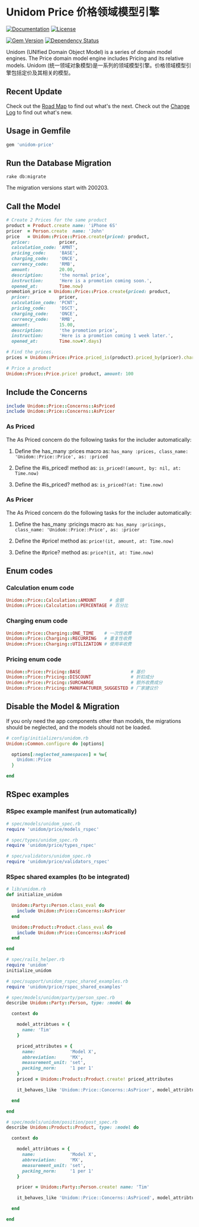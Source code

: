 # Unidom Price 价格领域模型引擎

[![Documentation](http://img.shields.io/badge/docs-rdoc.info-blue.svg)](http://www.rubydoc.info/gems/unidom-price/frames)
[![License](https://img.shields.io/badge/license-MIT-green.svg)](http://opensource.org/licenses/MIT)

[![Gem Version](https://badge.fury.io/rb/unidom-price.svg)](https://badge.fury.io/rb/unidom-price)
[![Dependency Status](https://gemnasium.com/badges/github.com/topbitdu/unidom-price.svg)](https://gemnasium.com/github.com/topbitdu/unidom-price)

Unidom (UNIfied Domain Object Model) is a series of domain model engines. The Price domain model engine includes Pricing and its relative models.
Unidom (统一领域对象模型)是一系列的领域模型引擎。价格领域模型引擎包括定价及其相关的模型。



## Recent Update

Check out the [Road Map](ROADMAP.md) to find out what's the next.
Check out the [Change Log](CHANGELOG.md) to find out what's new.



## Usage in Gemfile

```ruby
gem 'unidom-price'
```



## Run the Database Migration

```shell
rake db:migrate
```
The migration versions start with 200203.



## Call the Model

```ruby
# Create 2 Prices for the same product
product = Product.create name: 'iPhone 6S'
pricer  = Person.create  name: 'John'
price   = Unidom::Price::Price.create(priced: product,
  pricer:           pricer,
  calculation_code: 'AMNT',
  pricing_code:     'BASE',
  charging_code:    'ONCE',
  currency_code:    'RMB',
  amount:           20.00,
  description:      'the normal price',
  instruction:      'Here is a promotion coming soon.',
  opened_at:        Time.now)
promotion_price = Unidom::Price::Price.create(priced: product,
  pricer:           pricer,
  calculation_code: 'PCNT',
  pricing_code:     'DSCT',
  charging_code:    'ONCE',
  currency_code:    'RMB',
  amount:           15.00,
  description:      'the promotion price',
  instruction:      'Here is a promotion coming 1 week later.',
  opened_at:        Time.now+7.days)

# Find the prices.
prices = Unidom::Price::Price.priced_is(product).priced_by(pricer).charging_coded_as('ONCE').currency_coded_as('RMB').valid_at.alive.first

# Price a product
Unidom::Price::Price.price! product, amount: 100
```



## Include the Concerns

```ruby
include Unidom::Price::Concerns::AsPriced
include Unidom::Price::Concerns::AsPricer
```

### As Priced

The As Priced concern do the following tasks for the includer automatically:

1. Define the has_many :prices macro as: ``has_many :prices, class_name: 'Unidom::Price::Price', as: :priced``

2. Define the #is_priced! method as: ``is_priced!(amount, by: nil, at: Time.now)``

3. Define the #is_priced? method as: ``is_priced?(at: Time.now)``

### As Pricer

The As Priced concern do the following tasks for the includer automatically:

1. Define the has_many :pricings macro as: ``has_many :pricings, class_name: 'Unidom::Price::Price', as: :pricer``

2. Define the #price! method as: ``price!(it, amount, at: Time.now)``

3. Define the #price? method as: ``price?(it, at: Time.now)``



## Enum codes

### Calculation enum code

```ruby
Unidom::Price::Calculation::AMOUNT     # 金额
Unidom::Price::Calculation::PERCENTAGE # 百分比
```

### Charging enum code

```ruby
Unidom::Price::Charging::ONE_TIME    # 一次性收费
Unidom::Price::Charging::RECURRING   # 重复性收费
Unidom::Price::Charging::UTILIZATION # 使用率收费
```

### Pricing enum code

```ruby
Unidom::Price::Pricing::BASE                   # 基价
Unidom::Price::Pricing::DISCOUNT               # 折扣成分
Unidom::Price::Pricing::SURCHARGE              # 额外收费成分
Unidom::Price::Pricing::MANUFACTURER_SUGGESTED # 厂家建议价
```



## Disable the Model & Migration

If you only need the app components other than models, the migrations should be neglected, and the models should not be loaded.
```ruby
# config/initializers/unidom.rb
Unidom::Common.configure do |options|

  options[:neglected_namespaces] = %w{
    Unidom::Price
  }

end
```



## RSpec examples

### RSpec example manifest (run automatically)

```ruby
# spec/models/unidom_spec.rb
require 'unidom/price/models_rspec'

# spec/types/unidom_spec.rb
require 'unidom/price/types_rspec'

# spec/validators/unidom_spec.rb
require 'unidom/price/validators_rspec'
```

### RSpec shared examples (to be integrated)

```ruby
# lib/unidom.rb
def initialize_unidom

  Unidom::Party::Person.class_eval do
    include Unidom::Price::Concerns::AsPricer
  end

  Unidom::Product::Product.class_eval do
    include Unidom::Price::Concerns::AsPriced
  end

end

# spec/rails_helper.rb
require 'unidom'
initialize_unidom

# spec/support/unidom_rspec_shared_examples.rb
require 'unidom/price/rspec_shared_examples'

# spec/models/unidom/party/person_spec.rb
describe Unidom::Party::Person, type: :model do

  context do

    model_attribtues = {
      name: 'Tim'
    }

    priced_attributes = {
      name:             'Model X',
      abbreviation:     'MX',
      measurement_unit: 'set',
      packing_norm:     '1 per 1'
    }
    priced = Unidom::Product::Product.create! priced_attributes

    it_behaves_like 'Unidom::Price::Concerns::AsPricer', model_attribtues, priced

  end

end

# spec/models/unidom/position/post_spec.rb
describe Unidom::Product::Product, type: :model do

  context do

    model_attribtues = {
      name:             'Model X',
      abbreviation:     'MX',
      measurement_unit: 'set',
      packing_norm:     '1 per 1'
    }

    pricer = Unidom::Party::Person.create! name: 'Tim'

    it_behaves_like 'Unidom::Price::Concerns::AsPriced', model_attribtues, pricer

  end

end
```
